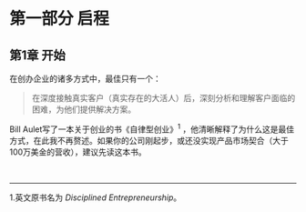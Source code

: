# 第一部分 启程
## 第1章 开始

在创办企业的诸多方式中，最佳只有一个：

> 在深度接触真实客户（真实存在的大活人）后，深刻分析和理解客户面临的困难，为他们提供解决方案。

Bill Aulet写了一本关于创业的书《自律型创业》<sup>1</sup> ，他清晰解释了为什么这是最佳方式，在此我不再赘述。如果你的公司刚起步，或还没实现产品市场契合（大于100万美金的营收），建议先读这本书。

  
<br>
    
___ 
1.英文原书名为 *Disciplined Entrepreneurship*。
